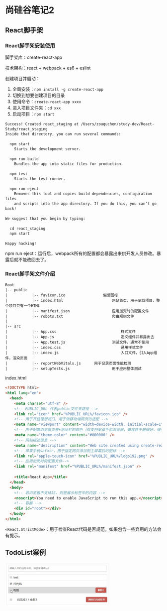 # 尚硅谷笔记2

## React脚手架

### React脚手架安装使用

脚手架库：create-react-app

技术架构：react + webpack + es6 + eslint

创建项目并启动：

1. 全局安装：`npm install -g create-react-app`
2. 切换到想要创建项目的目录
3. 使用命令：`create-react-app xxxx`
4. 进入项目文件夹：`cd xxx`
5. 启动项目：`npm start`

```Terminal
Success! Created react_staging at /Users/zouquchen/study-dev/React-Study/react_staging
Inside that directory, you can run several commands:

  npm start
    Starts the development server.

  npm run build
    Bundles the app into static files for production.

  npm test
    Starts the test runner.

  npm run eject
    Removes this tool and copies build dependencies, configuration files
    and scripts into the app directory. If you do this, you can’t go back!

We suggest that you begin by typing:

  cd react_staging
  npm start

Happy hacking!
```

npm run eject：运行后，webpack所有的配置都会暴露出来供开发人员修改。暴露后就不能改回去了。

### React脚手架文件介绍

```smalltalk
Root
|-- public
|			|-- favicon.ico   				偏爱图标
|			|-- index.html						网站首页，用于承载项目，整个项目只有一个HTML
|			|-- manifest.json					应用加壳时的配置文件
|			|-- robots.txt						爬虫规则文件
|
|-- src
|			|-- App.css								样式文件
|			|-- App.js								定义组件并暴露出去
|			|-- App.test.js						测试文件，通常不使用
|			|-- index.css							通用样式文件
|			|-- index.js							入口文件，引入App组件，渲染页面
|			|-- reportWebVitals.js		用于记录页面性能检测
|			|-- setupTests.js					用于应用整体测试
```

index.html

```html
<!DOCTYPE html>
<html lang="en">
  <head>
    <meta charset="utf-8" />
    <!-- PUBLIC_URL 代表public文件夹路径 -->
    <link rel="icon" href="%PUBLIC_URL%/favicon.ico" />
    <!-- 用于开启理想视口，用于做移动端网页的适配 -->
    <meta name="viewport" content="width=device-width, initial-scale=1" />
    <!-- 用于配置浏览器页签+地址栏的颜色（仅支持安卓手机浏览器，兼容性不是很好，很少用） -->
    <meta name="theme-color" content="#000000" />
    <!-- 网站描述信息 -->
    <meta name="description" content="Web site created using create-react-app"/>
    <!-- 苹果手机safair，用于指定网页添加到主屏幕后的图标 -->
    <link rel="apple-touch-icon" href="%PUBLIC_URL%/logo192.png" />
    <!-- 应用加壳时的配置文件-->
    <link rel="manifest" href="%PUBLIC_URL%/manifest.json" />

    <title>React App</title>
  </head>
  <body>
    <!-- 若浏览器不支持JS，则是展示标签中的内容 -->
    <noscript>You need to enable JavaScript to run this app.</noscript>
    <!-- 容器 -->
    <div id="root"></div>
  </body>
</html>
```

`<React.StrictMode>`：用于检查React代码是否规范。如果包含一些弃用的方法会有提示。

## TodoList案例

<img src="https://raw.githubusercontent.com/zouquchen/Images/main/Ob-Vault/2023image-20230821171217951.png" alt="image-20230821171217951" style="zoom: 33%;" />

